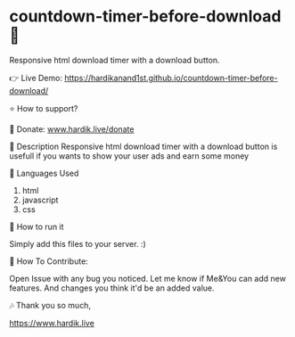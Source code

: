 # countdown-timer-before-download💾
Responsive html download timer with a download button. 

👉 Live Demo: https://hardikanand1st.github.io/countdown-timer-before-download/

⭐ How to support?

🔗 Donate: www.hardik.live/donate

📒 Description
Responsive html download timer with a download button is usefull if you wants to show your user ads and earn some money

🧠 Languages Used
1. html
2. javascript
3. css

🤔 How to run it

Simply add this files to your server. :)

🔨 How To Contribute:

Open Issue with any bug you noticed.
Let me know if Me&You can add new features.
And changes you think it'd be an added value.

🎶 Thank you so much,

https://www.hardik.live
